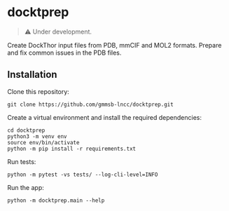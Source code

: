# docktprep
> ⚠️ Under development.

Create DockThor input files from PDB, mmCIF and MOL2 formats. Prepare and fix common issues in the PDB files.

## Installation
Clone this repository:
```
git clone https://github.com/gmmsb-lncc/docktprep.git
```

Create a virtual environment and install the required dependencies:
```
cd docktprep
python3 -m venv env
source env/bin/activate
python -m pip install -r requirements.txt
```

Run tests:
```
python -m pytest -vs tests/ --log-cli-level=INFO 
```

Run the app:
```
python -m docktprep.main --help
```


